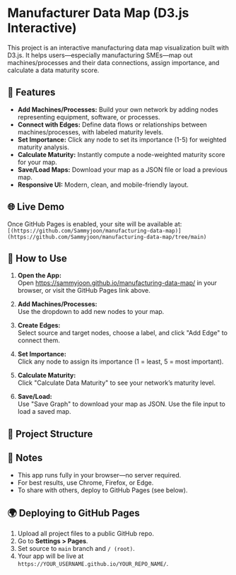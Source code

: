 # Manufacturer Data Map (D3.js Interactive)

This project is an interactive manufacturing data map visualization built with D3.js. It helps users—especially manufacturing SMEs—map out machines/processes and their data connections, assign importance, and calculate a data maturity score.

## 🚀 Features

- **Add Machines/Processes:** Build your own network by adding nodes representing equipment, software, or processes.
- **Connect with Edges:** Define data flows or relationships between machines/processes, with labeled maturity levels.
- **Set Importance:** Click any node to set its importance (1-5) for weighted maturity analysis.
- **Calculate Maturity:** Instantly compute a node-weighted maturity score for your map.
- **Save/Load Maps:** Download your map as a JSON file or load a previous map.
- **Responsive UI:** Modern, clean, and mobile-friendly layout.

## 🌐 Live Demo

Once GitHub Pages is enabled, your site will be available at:  
`[(https://github.com/Sammyjoon/manufacturing-data-map)](https://github.com/Sammyjoon/manufacturing-data-map/tree/main)`

## 📝 How to Use

1. **Open the App:**  
   Open https://sammyjoon.github.io/manufacturing-data-map/ in your browser, or visit the GitHub Pages link above.

2. **Add Machines/Processes:**  
   Use the dropdown to add new nodes to your map.

3. **Create Edges:**  
   Select source and target nodes, choose a label, and click "Add Edge" to connect them.

4. **Set Importance:**  
   Click any node to assign its importance (1 = least, 5 = most important).

5. **Calculate Maturity:**  
   Click "Calculate Data Maturity" to see your network’s maturity level.

6. **Save/Load:**  
   Use "Save Graph" to download your map as JSON. Use the file input to load a saved map.

## 📂 Project Structure


## 📢 Notes

- This app runs fully in your browser—no server required.
- For best results, use Chrome, Firefox, or Edge.
- To share with others, deploy to GitHub Pages (see below).

## 🌍 Deploying to GitHub Pages

1. Upload all project files to a public GitHub repo.
2. Go to **Settings > Pages**.
3. Set source to `main` branch and `/ (root)`.
4. Your app will be live at `https://YOUR_USERNAME.github.io/YOUR_REPO_NAME/`.

